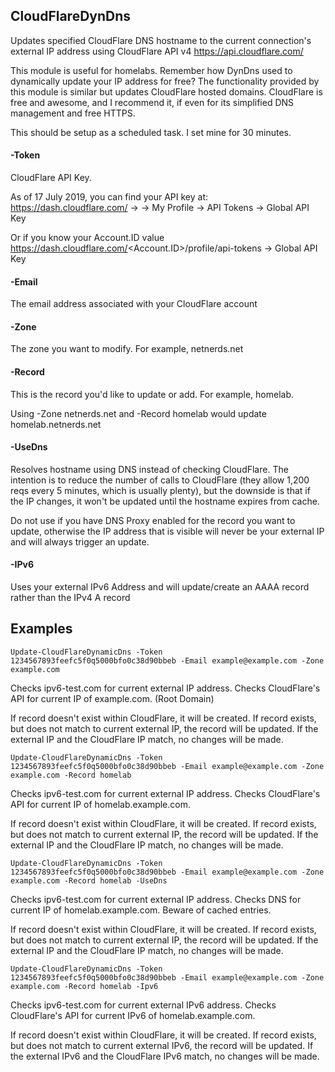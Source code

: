 CloudFlareDynDns
--------------
Updates specified CloudFlare DNS hostname to the current connection's external IP address using CloudFlare API v4
https://api.cloudflare.com/

This module is useful for homelabs. Remember how DynDns used to dynamically update your IP address for free? The functionality provided by this module is similar but updates CloudFlare hosted domains. CloudFlare is free and awesome, and I recommend it, if even for its simplified DNS management and free HTTPS.

This should be setup as a scheduled task. I set mine for 30 minutes.

#### -Token

CloudFlare API Key.

As of 17 July 2019, you can find your API key at: https://dash.cloudflare.com/ -> <Profile Picture in Top Right> -> My Profile -> API Tokens -> Global API Key

Or if you know your Account.ID value https://dash.cloudflare.com/<Account.ID>/profile/api-tokens -> Global API Key

#### -Email
The email address associated with your CloudFlare account

#### -Zone
The zone you want to modify. For example, netnerds.net

#### -Record
This is the record you'd like to update or add. For example, homelab.

Using -Zone netnerds.net and -Record homelab would update homelab.netnerds.net

#### -UseDns
Resolves hostname using DNS instead of checking CloudFlare. The intention is to reduce the number of calls to CloudFlare (they allow 1,200 reqs every 5 minutes, which is usually plenty), but the downside is that if the IP changes, it won't be updated until the hostname expires from cache.

Do not use if you have DNS Proxy enabled for the record you want to update, otherwise the IP address that is visible will never be your external IP and will always trigger an update.

#### -IPv6
Uses your external IPv6 Address and will update/create an AAAA record rather than the IPv4 A record

Examples
----
```
Update-CloudFlareDynamicDns -Token 1234567893feefc5f0q5000bfo0c38d90bbeb -Email example@example.com -Zone example.com
```

Checks ipv6-test.com for current external IP address. Checks CloudFlare's API for current IP of example.com. (Root Domain)

If record doesn't exist within CloudFlare, it will be created. If record exists, but does not match to current external IP, the record will be updated. If the external IP and the CloudFlare IP match, no changes will be made.


```
Update-CloudFlareDynamicDns -Token 1234567893feefc5f0q5000bfo0c38d90bbeb -Email example@example.com -Zone example.com -Record homelab
```

Checks ipv6-test.com for current external IP address. Checks CloudFlare's API for current IP of homelab.example.com.

If record doesn't exist within CloudFlare, it will be created. If record exists, but does not match to current external IP, the record will be updated. If the external IP and the CloudFlare IP match, no changes will be made.

```
Update-CloudFlareDynamicDns -Token 1234567893feefc5f0q5000bfo0c38d90bbeb -Email example@example.com -Zone example.com -Record homelab -UseDns
```

Checks ipv6-test.com for current external IP address. Checks DNS for current IP of homelab.example.com. Beware of cached entries.

If record doesn't exist within CloudFlare, it will be created. If record exists, but does not match to current external IP, the record will be updated. If the external IP and the CloudFlare IP match, no changes will be made.

```
Update-CloudFlareDynamicDns -Token 1234567893feefc5f0q5000bfo0c38d90bbeb -Email example@example.com -Zone example.com -Record homelab -Ipv6
```

Checks ipv6-test.com for current external IPv6 address. Checks CloudFlare's API for current IPv6 of homelab.example.com.

If record doesn't exist within CloudFlare, it will be created. If record exists, but does not match to current external IPv6, the record will be updated. If the external IPv6 and the CloudFlare IPv6 match, no changes will be made.

